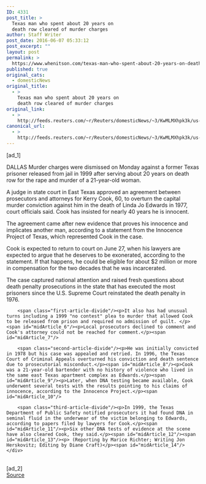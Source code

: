```yaml
---
ID: 4331
post_title: >
  Texas man who spent about 20 years on
  death row cleared of murder charges
author: Staff Writer
post_date: 2016-06-07 05:33:12
post_excerpt: ""
layout: post
permalink: >
  https://www.whenitson.com/texas-man-who-spent-about-20-years-on-death-row-cleared-of-murder-charges/
published: true
original_cats:
  - domesticNews
original_title:
  - >
    Texas man who spent about 20 years on
    death row cleared of murder charges
original_link:
  - >
    http://feeds.reuters.com/~r/Reuters/domesticNews/~3/KwMLMXhpk3k/us-texas-murder-idUSKCN0YT01Q
canonical_url:
  - >
    http://feeds.reuters.com/~r/Reuters/domesticNews/~3/KwMLMXhpk3k/us-texas-murder-idUSKCN0YT01Q
---
```

 [ad_1]
<br><div id="articleText">
<span id="midArticle_start"/>

<span id="midArticle_0"/><span class="focusParagraph" readability="3"><p><span class="articleLocation">DALLAS</span> Murder charges were dismissed on Monday against a former Texas prisoner released from jail in 1999 after serving about 20 years on death row for the rape and murder of a 21-year-old woman.</p></span><span id="midArticle_1"/><p>A judge in state court in East Texas approved an agreement between prosecutors and attorneys for Kerry Cook, 60, to overturn the capital murder conviction against him in the death of Linda Jo Edwards in 1977, court officials said. Cook has insisted for nearly 40 years he is innocent.</p><span id="midArticle_2"/><p>The agreement came after new evidence that proves his innocence and implicates another man, according to a statement from the Innocence Project of Texas, which represented Cook in the case. </p><span id="midArticle_3"/><p>Cook is expected to return to court on June 27, when his lawyers are expected to argue that he deserves to be exonerated, according to the statement. If that happens, he could be eligible for about $2 million or more in compensation for the two decades that he was incarcerated.</p><span id="midArticle_4"/><p>The case captured national attention and raised fresh questions about death penalty prosecutions in the state that has executed the most prisoners since the U.S. Supreme Court reinstated the death penalty in 1976.</p><span id="midArticle_5"/>
        
        <span class="first-article-divide"/><p>It also has had unusual turns including a 1999 "no contest" plea to murder that allowed Cook to be released from prison and required no admission of guilt. </p><span id="midArticle_6"/><p>Local prosecutors declined to comment and Cook's attorney could not be reached for comment.</p><span id="midArticle_7"/>
        
        <span class="second-article-divide"/><p>He was initially convicted in 1978 but his case was appealed and retried. In 1996, the Texas Court of Criminal Appeals overturned his conviction and death sentence due to prosecutorial misconduct.</p><span id="midArticle_8"/><p>Cook was a 21-year-old bartender with no history of violence who lived in the same east Texas apartment complex as Edwards.</p><span id="midArticle_9"/><p>Later, when DNA testing became available, Cook underwent several tests with the results pointing to his claims of innocence, according to the Innocence Project.</p><span id="midArticle_10"/>
        
        <span class="third-article-divide"/><p>In 1999, the Texas Department of Public Safety notified prosecutors it had found DNA in seminal fluid in the underwear of the victim belonging to Edwards, according to papers filed by lawyers for Cook.</p><span id="midArticle_11"/><p>Six other DNA tests of evidence at the scene have also cleared Cook, they said.</p><span id="midArticle_12"/><span id="midArticle_13"/><p> (Reporting by Marice Richter; Writing Jon Herskovitz; Editing by Diane Craft)</p><span id="midArticle_14"/></div>
<br>[ad_2]
<br><a href="http://feeds.reuters.com/~r/Reuters/domesticNews/~3/KwMLMXhpk3k/us-texas-murder-idUSKCN0YT01Q">Source </a>